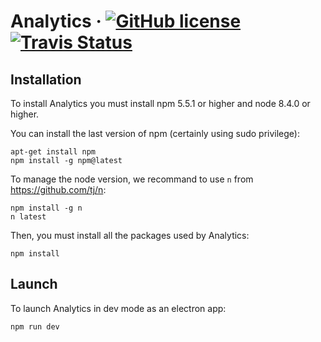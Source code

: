 # Analytics &middot; [![GitHub license](https://img.shields.io/badge/License-CECILL%202.1-blue.svg)](https://github.com/MorpheoOrg/morpheo-analytics/blob/master/LICENSE) [![Travis Status](https://www.travis-ci.org/MorpheoOrg/morpheo-analytics.svg?branch=master)](https://www.travis-ci.org/MorpheoOrg/morpheo-analytics)

## Installation

To install Analytics you must install npm 5.5.1 or higher and node 8.4.0 or higher.

You can install the last version of npm (certainly using sudo privilege):
```
apt-get install npm
npm install -g npm@latest
```

To manage the node version, we recommand to use `n` from https://github.com/tj/n:
```
npm install -g n
n latest
```

Then, you must install all the packages used by Analytics:
```
npm install
```

## Launch
To launch Analytics in dev mode as an electron app:
```
npm run dev
```
